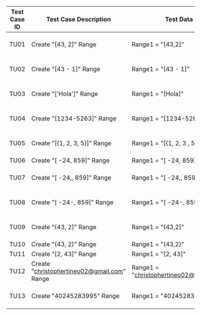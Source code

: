 | **Test Case ID** | **Test Case Description**                   | **Test Data**                           | **Expected Result**      |
|------------------|---------------------------------------------|-----------------------------------------|--------------------------|
| TU01             | Create "[43, 2]" Range                      | Range1 = "[43,2]"                       | Error: Invalid Range     |
| TU02             | Create "[43 - 1]" Range                     | Range1 = "[43 - 1]"                     | Error: Invalid Separator |
| TU03             | Create "['Hola']" Range                     | Range1 = "[Hola]"                       | Error: Invalid Range     |
| TU04             | Create "[1234-5263]" Range                  | Range1 = "[1234-5263]"                  | Error: Invalid Separator |
| TU05             | Create "[{1, 2, 3, 5}]" Range               | Range1 = "[{1, 2, 3 , 5}]"              | Error: Invalid Range     |
| TU06             | Create "[   -24, 859]" Range                | Range1 = "[   -24, 859]" Range          |                          |
| TU07             | Create "[   -24,, 859]" Range               | Range1 = "[   -24,, 859]" Range         | Error: Invalid Range     |
| TU08             | Create "[   -24-, 859]" Range               | Range1 = "[   -24-, 859]" Range         | Error: Invalid Range     |
| TU09             | Create "{43, 2]" Range                      | Range1 = "{43,2]"                       | Error: Invalid Range     |
| TU10             | Create "(43, 2)" Range                      | Range1 = "(43,2)"                       |                          |
| TU11             | Create "[2, 43]" Range                      | Range1 = "[2, 43]"                      |                          |
| TU12             | Create "christophertineo02@gmail.com" Range | Range1 = "christophertineo02@gmail.com" | Error: Invalid Range     |
| TU13             | Create "40245283995" Range                  | Range1 = "40245283995"                  | Error: Invalid Range     |